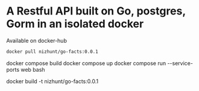 # A Restful API built on Go, postgres, Gorm in an isolated docker

Available on docker-hub

```bash
docker pull nizhunt/go-facts:0.0.1
```

docker compose build
docker compose up
docker compose run --service-ports web bash

docker build -t nizhunt/go-facts:0.0.1
